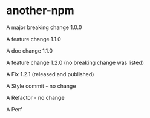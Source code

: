 # another-npm

A major breaking change 1.0.0

A feature change 1.1.0

A doc change 1.1.0

A feature change 1.2.0 (no breaking change was listed)

A Fix 1.2.1 (released and published)

A Style commit - no change

A Refactor - no change

A Perf